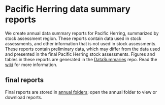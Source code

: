 # Pacific Herring data summary reports

We create annual data summary reports for Pacific Herring,
summarized by stock assessment region.
These reports contain data used in stock assessments, and
other information that is not used in stock assessments.
These reports contain preliminary data,
which may differ from the data used and presented
in the final Pacific Herring stock assessments.
Figures and tables in these reports are generated in the
[DataSummaries](https://github.com/grinnellm/DataSummaries) repo.
Read the [wiki](https://github.com/grinnellm/DataSummaries/wiki)
for more information.

## final reports

Final reports are stored in 
[annual folders](https://github.com/grinnellm/Reports/tree/master/Summaries);
open the annual folder to view or download reports.

